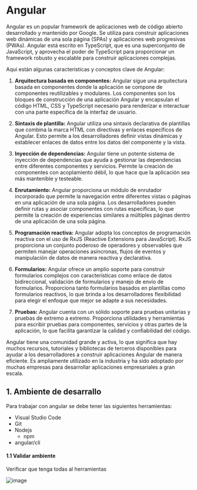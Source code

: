# Angular 

Angular es un popular framework de aplicaciones web de código abierto desarrollado y mantenido por Google. Se utiliza para construir aplicaciones web dinámicas de una sola página (SPAs) y aplicaciones web progresivas (PWAs). Angular está escrito en TypeScript, que es una superconjunto de JavaScript, y aprovecha el poder de TypeScript para proporcionar un framework robusto y escalable para construir aplicaciones complejas.

Aquí están algunas características y conceptos clave de Angular:

   1. **Arquitectura basada en componentes:** Angular sigue una arquitectura basada en componentes donde la aplicación se compone de componentes reutilizables y modulares. Los componentes son los bloques de construcción de una aplicación Angular y encapsulan el código HTML, CSS y TypeScript necesario para renderizar e interactuar con una parte específica de la interfaz de usuario.

   2. **Sintaxis de plantilla:** Angular utiliza una sintaxis declarativa de plantillas que combina la marca HTML con directivas y enlaces específicos de Angular. Esto permite a los desarrolladores definir vistas dinámicas y establecer enlaces de datos entre los datos del componente y la vista.

   3. **Inyección de dependencias:** Angular tiene un potente sistema de inyección de dependencias que ayuda a gestionar las dependencias entre diferentes componentes y servicios. Permite la creación de componentes con acoplamiento débil, lo que hace que la aplicación sea más mantenible y testeable.

   4. **Enrutamiento:** Angular proporciona un módulo de enrutador incorporado que permite la navegación entre diferentes vistas o páginas en una aplicación de una sola página. Los desarrolladores pueden definir rutas y asociar componentes con rutas específicas, lo que permite la creación de experiencias similares a múltiples páginas dentro de una aplicación de una sola página.

   5. **Programación reactiva:** Angular adopta los conceptos de programación reactiva con el uso de RxJS (Reactive Extensions para JavaScript). RxJS proporciona un conjunto poderoso de operadores y observables que permiten manejar operaciones asíncronas, flujos de eventos y manipulación de datos de manera reactiva y declarativa.

   6. **Formularios:** Angular ofrece un amplio soporte para construir formularios complejos con características como enlace de datos bidireccional, validación de formularios y manejo de envío de formularios. Proporciona tanto formularios basados en plantillas como formularios reactivos, lo que brinda a los desarrolladores flexibilidad para elegir el enfoque que mejor se adapte a sus necesidades.

   7. **Pruebas:** Angular cuenta con un sólido soporte para pruebas unitarias y pruebas de extremo a extremo. Proporciona utilidades y herramientas para escribir pruebas para componentes, servicios y otras partes de la aplicación, lo que facilita garantizar la calidad y confiabilidad del código.

Angular tiene una comunidad grande y activa, lo que significa que hay muchos recursos, tutoriales y bibliotecas de terceros disponibles para ayudar a los desarrolladores a construir aplicaciones Angular de manera eficiente. Es ampliamente utilizado en la industria y ha sido adoptado por muchas empresas para desarrollar aplicaciones empresariales a gran escala.

## 1. Ambiente de desarrallo

Para trabajar con angular se debe tener las siguientes herramientas:

  -  Visual Studio Code
  -  Git
  -  Nodejs
        - npm
  -  angular/cli

#### 1.1 Validar ambiente

Verificar que tenga todas al herramientas

![image](https://github.com/crodrigr/spring-boot-angular-confenalco/assets/31961588/224fa6fc-84a0-4915-a570-b543077005bd)



